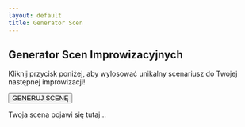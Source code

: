 ```yaml
---
layout: default
title: Generator Scen
---
```


## Generator Scen Improwizacyjnych

Kliknij przycisk poniżej, aby wylosować unikalny scenariusz do Twojej następnej improwizacji!

<button id="generator-button">GENERUJ SCENĘ</button>

<div id="generator-sceny-wynik">
  <p>Twoja scena pojawi się tutaj...</p>
</div>

<!-- Poprawka: Zmieniliśmy 'const' na 'var', aby zapewnić globalną widoczność zmiennych dla skryptu zewnętrznego. -->
<script>
  var emocje = {{ site.data.emocje | to_json }};
  var zawody = {{ site.data.zawody | to_json }};
  var miejsca = {{ site.data.miejsca | to_json }};
</script>

<script src="{{ site.baseurl }}/assets/js/generator.js"></script>
